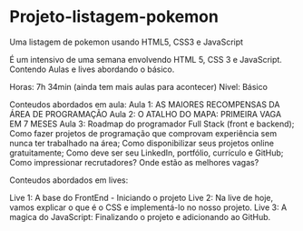 # Projeto-listagem-pokemon
Uma listagem de pokemon usando HTML5, CSS3 e JavaScript

É um intensivo de uma semana envolvendo HTML 5, CSS 3 e JavaScript.
Contendo Aulas e lives abordando o básico.

Horas: 7h 34min (ainda tem mais aulas para acontecer)
Nivel: Básico

Conteudos abordados em aula:
Aula 1:
    AS MAIORES RECOMPENSAS DA ÁREA DE PROGRAMAÇÃO
Aula 2:
    O ATALHO DO MAPA: PRIMEIRA VAGA EM 7 MESES
Aula 3:
    Roadmap do programador Full Stack (front e backend);
    Como fazer projetos de programação que comprovam experiência sem nunca ter trabalhado na área;
    Como disponibilizar seus projetos online gratuitamente;
    Como deve ser seu LinkedIn, portfólio, currículo e GitHub;
    Como impressionar recrutadores?
    Onde estão as melhores vagas?

Conteudos abordados em lives:

Live 1: 
    A base do FrontEnd - Iniciando o projeto
Live 2:
    Na live de hoje, vamos explicar o que é o CSS e implementá-lo no nosso projeto.
Live 3:
    A magica do JavaScript: Finalizando o projeto e adicionando ao GitHub.
